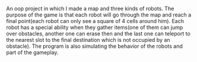   An oop project in which I made a map and three kinds of robots. The purpose of the game is that each robot will go through the map and reach a final point(each robot can only see a square of 4 cells around him). Each robot has a special ability when they gather items(one of them can jump over obstacles, another one can erase then and the last one can teleport to the nearest slot to the final destination which is not occupied by an obstacle). The program is also simulating the behavior of the robots and part of the gameplay.
